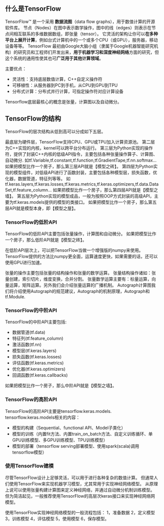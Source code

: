 ## 什么是TensorFlow
TensorFlow™ 是一个采用 **数据流图**（data flow graphs），用于数值计算的开源软件库。
节点（Nodes）在图中表示数学操作，图中的线（edges）则表示在节点间相互联系的多维数据数组，即张量（tensor）。
它灵活的架构让你可以**在多种平台上展开计算**，例如台式计算机中的一个或多个CPU（或GPU），服务器，移动设备等等。
TensorFlow 最初由Google大脑小组（隶属于Google机器智能研究机构）的研究员和工程师们开发出来，**用于机器学习和深度神经网络**方面的研究，但这个系统的通用性使其也可**广泛用于其他计算领域**。

主要优点：
* 灵活性：支持底层数值计算，C++自定义操作符
* 可移植性：从服务器到PC到手机，从CPU到GPU到TPU
* 分布式计算：分布式并行计算，可指定操作符对应计算设备

Tensorflow底层最核心的概念是张量，计算图以及自动微分。

## TensorFlow的结构
TensorFlow的层次结构从低到高可以分成如下五层。

最底层为硬件层，TensorFlow支持CPU、GPU或TPU加入计算资源池。
第二层为C++实现的内核，kernel可以跨平台分布运行。
第三层为Python实现的操作符，提供了封装C++内核的低级API指令，主要包括各种张量操作算子、计算图、自动微分.
如tf.Variable,tf.constant,tf.function,tf.GradientTape,tf.nn.softmax...
如果把模型比作一个房子，那么第三层API就是【模型之砖】。
第四层为Python实现的模型组件，对低级API进行了函数封装，主要包括各种模型层，损失函数，优化器，数据管道，特征列等等。
如tf.keras.layers,tf.keras.losses,tf.keras.metrics,tf.keras.optimizers,tf.data.DataSet,tf.feature_column...
如果把模型比作一个房子，那么第四层API就是【模型之墙】。
第五层为Python实现的模型成品，一般为按照OOP方式封装的高级API，主要为tf.keras.models提供的模型的类接口。
如果把模型比作一个房子，那么第五层API就是模型本身，即【模型之屋】。

### TensorFlow的低阶API
TensorFlow的低阶API主要包括张量操作，计算图和自动微分。
如果把模型比作一个房子，那么低阶API就是【模型之砖】。

在低阶API层次上，可以把TensorFlow当做一个增强版的numpy来使用。
TensorFlow提供的方法比numpy更全面，运算速度更快，如果需要的话，还可以使用GPU进行加速。

张量的操作主要包括张量的结构操作和张量的数学运算。
张量结构操作诸如：张量创建，索引切片，维度变换，合并分割。
张量数学运算主要有：标量运算，向量运算，矩阵运算。另外我们会介绍张量运算的广播机制。
Autograph计算图我们将介绍使用Autograph的规范建议，Autograph的机制原理，Autograph和tf.Module.

### TensorFlow的中阶API
TensorFlow的中阶API主要包括:
* 数据管道(tf.data)
* 特征列(tf.feature_column)
* 激活函数(tf.nn)
* 模型层(tf.keras.layers)
* 损失函数(tf.keras.losses)
* 评估函数(tf.keras.metrics)
* 优化器(tf.keras.optimizers)
* 回调函数(tf.keras.callbacks)

如果把模型比作一个房子，那么中阶API就是【模型之墙】。

### TensorFlow的高阶API
TensorFlow的高阶API主要是tensorflow.keras.models.
tensorflow.keras.models相关的内容：
* 模型的构建（Sequential、functional API、Model子类化）
* 模型的训练（内置fit方法、内置train_on_batch方法、自定义训练循环、单GPU训练模型、多GPU训练模型、TPU训练模型）
* 模型的部署（tensorflow serving部署模型、使用spark(scala)调用tensorflow模型）

### 使用TensorFlow建模
尽管TensorFlow设计上足够灵活，可以用于进行各种复杂的数值计算。
但通常人们使用TensorFlow来实现机器学习模型，尤其常用于实现神经网络模型。
从原理上说可以使用张量构建计算图来定义神经网络，并通过自动微分机制训练模型。
但为简洁起见，一般推荐使用TensorFlow的高层次keras接口来实现神经网络网模型。

使用TensorFlow实现神经网络模型的一般流程包括：
1，准备数据
2，定义模型
3，训练模型
4，评估模型
5，使用模型
6，保存模型。